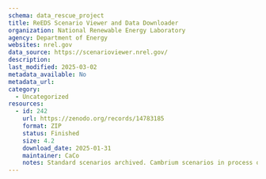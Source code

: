 ```yaml
---
schema: data_rescue_project 
title: ReEDS Scenario Viewer and Data Downloader
organization: National Renewable Energy Laboratory
agency: Department of Energy
websites: nrel.gov
data_source: https://scenarioviewer.nrel.gov/
description: 
last_modified: 2025-03-02
metadata_available: No
metadata_url: 
category:
  - Uncategorized
resources:
  - id: 242
    url: https://zenodo.org/records/14783185
    format: ZIP
    status: Finished
    size: 4.2
    download_date: 2025-01-31
    maintainer: CaCo
    notes: Standard scenarios archived. Cambrium scenarios in process of being archived. Underlying data only, tool not archived. EFS data archived separately here https//zenodo.org/records/14782874
---
```

